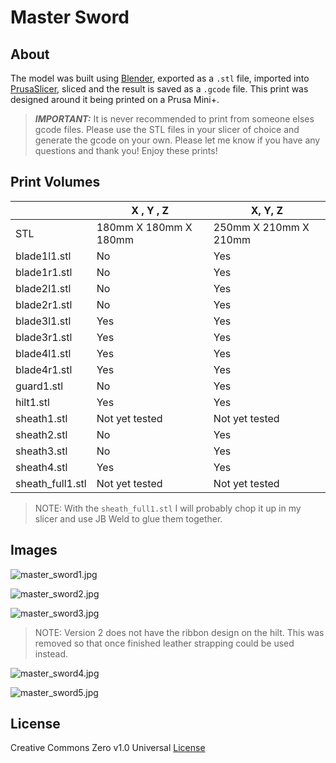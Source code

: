 # Master Sword

## About

The model was built using [Blender](https://www.blender.org/), exported as a `.stl` file, imported into [PrusaSlicer](https://www.prusa3d.com/page/prusaslicer_424/), sliced and the result is saved as a `.gcode` file. This print was designed around it being printed on a Prusa Mini+.

> _**IMPORTANT:**_ It is never recommended to print from someone elses gcode files. Please use the STL files in your slicer of choice and generate the gcode on your own. Please let me know if you have any questions and thank you! Enjoy these prints!

## Print Volumes

| |  X , Y , Z | X, Y, Z
| ----------- | ----------- | ----------- |
| STL | 180mm X 180mm X 180mm | 250mm X 210mm X 210mm |
| blade1l1.stl | No | Yes |
| blade1r1.stl | No | Yes |
| blade2l1.stl | No | Yes |
| blade2r1.stl | No | Yes |
| blade3l1.stl | Yes | Yes |
| blade3r1.stl | Yes | Yes |
| blade4l1.stl | Yes | Yes |
| blade4r1.stl | Yes | Yes |
| guard1.stl | No | Yes |
| hilt1.stl | Yes | Yes |
| sheath1.stl | Not yet tested | Not yet tested |
| sheath2.stl | No | Yes |
| sheath3.stl | No | Yes |
| sheath4.stl | Yes | Yes |
| sheath_full1.stl | Not yet tested | Not yet tested |

> NOTE: With the `sheath_full1.stl` I will probably chop it up in my slicer and use JB Weld to glue them together.

## Images

![master_sword1.jpg](images/master_sword1.jpg)

![master_sword2.jpg](images/master_sword2.jpg)

![master_sword3.jpg](images/master_sword3.jpg)

> NOTE: Version 2 does not have the ribbon design on the hilt. This was removed so that once finished leather strapping could be used instead.

![master_sword4.jpg](images/master_sword4.jpg)

![master_sword5.jpg](images/master_sword5.jpg)

## License

Creative Commons Zero v1.0 Universal [License](LICENSE)
